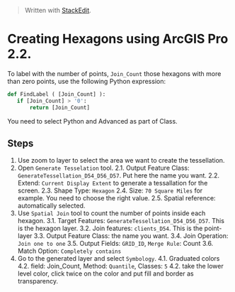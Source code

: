 


> Written with [StackEdit](https://stackedit.io/).

# Creating Hexagons using ArcGIS Pro 2.2.

To label with the number of points, `Join_Count` those hexagons with more than zero points, use the following Python expression: 
 ```python
 def FindLabel ( [Join_Count] ):
    if [Join_Count] > '0':
        return [Join_Count]
 ```
You need to select Python and Advanced as part of Class. 

## Steps

1. Use zoom to layer to select the area we want to create the tessellation.
2. Open `Generate Tesselation` tool. 
	2.1. Output Feature Class: `GenerateTessellation_D54_D56_D57`. Put here the name you want.
	2.2. Extend: 	`Current Display Extent` to generate a tessallation for the screen. 
	2.3. Shape Type: `Hexagon`
	2.4. Size: `70 Square Miles` for example. You need to choose the right value.
	2.5. Spatial reference: automatically selected. 
3. Use `Spatial Join` tool to count the number of points inside each hexagon.
	3.1. Target Features: `GenerateTessellation_D54_D56_D57`. This is the hexagon layer.
	3.2. Join features: `clients_D54`. This is the point-layer
	3.3. Output Feature Class: the name you want.
	3.4. Join Operation: `Join one to one`
	3.5. Output Fields: `GRID_ID`, `Merge Rule`: Count
	3.6. Match Option: `Completely contains`
4. Go to the generated layer and select `Symbology`.
	4.1. Graduated colors
	4.2. field: Join_Count, Method: `Quantile`, Classes: `5`
	4.2. take the lower level color, click twice on the color and put fill and border as transparency.  

<!--stackedit_data:
eyJoaXN0b3J5IjpbLTEyNDMzOTg0NjUsMTA2NDUwOTYyOCwtMT
YzOTQ2NjEyLDYzMzA4MDI3M119
-->